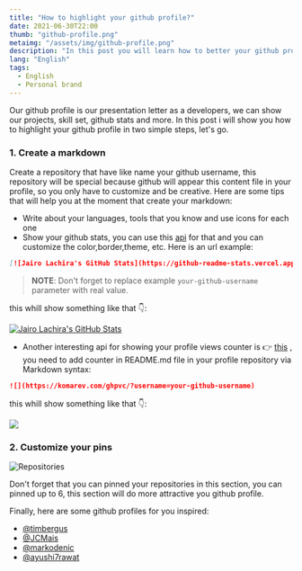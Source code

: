 ```yaml
---
title: "How to highlight your github profile?"
date: 2021-06-30T22:00
thumb: "github-profile.png"
metaimg: "/assets/img/github-profile.png"
description: "In this post you will learn how to better your github profile using a markdown syntax"
lang: "English"
tags:
  - English
  - Personal brand
---
```


Our github profile is our presentation letter as a developers, we can show our projects, skill set, github stats and more. In this post i will show you how to highlight your github profile in two simple steps, let's go.


### 1. Create a markdown

Create a repository that have like name your github username, this repository will be special because github will appear this content file in your profile, so you only have to customize and be creative. Here are some tips that will help you at the moment that create your markdown:

- Write about your languages, tools that you know and use icons for each one 
- Show your github stats, you can use this [api](https://github.com/anuraghazra/github-readme-stats) for that and you can customize the color,border,theme, etc.  Here is an url example:

```markdown
[![Jairo Lachira's GitHub Stats](https://github-readme-stats.vercel.app/api?username=your-github-username&show_icons=true&hide_border=false&theme=vue)](https://github.com/anuraghazra/github-readme-stats)
```
> **NOTE**: Don't forget to replace example `your-github-username` parameter with real value.


this whill show something like that 👇:

[![Jairo Lachira's GitHub Stats](https://github-readme-stats.vercel.app/api?username=j4iro&show_icons=true&hide_border=false&theme=vue)](https://github.com/anuraghazra/github-readme-stats)

- Another interesting api for showing your profile views counter is 👉 [this](https://github.com/antonkomarev/github-profile-views-counter/) , you need to add counter in README.md file in your profile repository via Markdown syntax:

```markdown
![](https://komarev.com/ghpvc/?username=your-github-username)
```
this whill show something like that 👇:

[![](https://komarev.com/ghpvc/?username=j4iro&color=blue&label=Profile%20Views)](https://github.com/j4iro/j4iro)

### 2. Customize your pins

![Repositories](/assets/img/_repositories_pinned.png "Repositories")

Don't forget that you can pinned your repositories in this section, you can pinned up to 6, this section will do more attractive you github profile.

Finally, here are some github profiles for you inspired:

- [@timbergus](https://github.com/timbergus)
- [@JCMais](https://github.com/JCMais)
- [@markodenic](https://github.com/markodenic)
- [@ayushi7rawat](https://github.com/ayushi7rawat)
